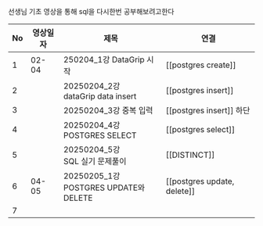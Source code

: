 
선생님 기초 영상을 통해 sql을 다시한번 공부해보려고한다


| No  | **영상일자** | **제목**                                 | **연결**                      |
| --- | -------- | -------------------------------------- | --------------------------- |
| 1   | 02-04    | 250204_1강 DataGrip 시작                  | [[postgres create]]         |
| 2   |          | 20250204_2강 <br>dataGrip data insert   | [[postgres insert]]         |
| 3   |          | 20250204_3강 중복 입력                      | [[postgres insert]] 하단      |
| 4   |          | 20250204_4강 <br>POSTGRES SELECT        | [[postgres select]]         |
| 5   |          | 20250204_5강 <br>SQL 실기 문제풀이            | [[DISTINCT]]<br>            |
| 6   | 04-05    | 20250205_1강<br>POSTGRES UPDATE와 DELETE | [[postgres update, delete]] |
| 7   |          |                                        |                             |

